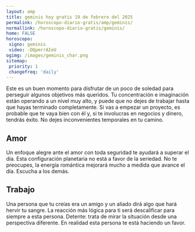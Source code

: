 ```yaml
---
layout: amp
title: geminis hoy gratis 19 de febrero del 2025 
permalink: /horoscopo-diario-gratis/amp/geminis/
normallink: /horoscopo-diario-gratis/geminis/
home: FALSE
horoscopo:
 signo: geminis
 video: -DQpmrrAIeU
ogimg: /images/geminis_char.png
sitemap:
 priority: 1
 changefreq: 'daily'
---
```



Este es un buen momento para disfrutar de un poco de soledad para perseguir algunos objetivos más queridos. Tu concentración e imaginación están operando a un nivel muy alto, y puede que no dejes de trabajar hasta que hayas terminado completamente. Si vas a empezar un proyecto, es probable que te vaya bien con él y, si te involucras en negocios y dinero, tendrás éxito. No dejes inconvenientes temporales en tu camino.

## Amor

Un enfoque alegre ante el amor con toda seguridad te ayudará a superar el día. Esta configuración planetaria no está a favor de la seriedad. No te preocupes, la energía romántica mejorará mucho a medida que avance el día. Escucha a los demás.

## Trabajo

Una persona que tu creías era un amigo y un aliado dirá algo que hará hervir tu sangre. La reacción más lógica para ti será descalificar para siempre a esta persona. Detente: trata de mirar la situación desde una perspectiva diferente. En realidad esta persona te está haciendo un favor.